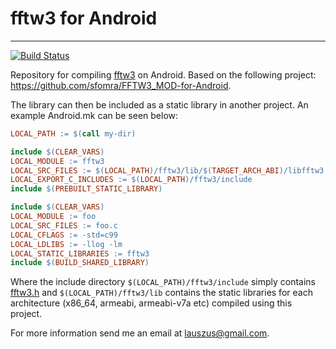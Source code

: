 # fftw3 for Android
_________
[![Build Status](https://travis-ci.org/Lauszus/fftw3-android.svg?branch=master)](https://travis-ci.org/Lauszus/fftw3-android)

Repository for compiling [fftw3](https://github.com/FFTW/fftw3) on Android. Based on the following project: <https://github.com/sfomra/FFTW3_MOD-for-Android>.

The library can then be included as a static library in another project. An example Android.mk can be seen below:

```Makefile
LOCAL_PATH := $(call my-dir)

include $(CLEAR_VARS)
LOCAL_MODULE := fftw3
LOCAL_SRC_FILES := $(LOCAL_PATH)/fftw3/lib/$(TARGET_ARCH_ABI)/libfftw3.a
LOCAL_EXPORT_C_INCLUDES := $(LOCAL_PATH)/fftw3/include
include $(PREBUILT_STATIC_LIBRARY)

include $(CLEAR_VARS)
LOCAL_MODULE := foo
LOCAL_SRC_FILES := foo.c
LOCAL_CFLAGS := -std=c99
LOCAL_LDLIBS := -llog -lm
LOCAL_STATIC_LIBRARIES := fftw3
include $(BUILD_SHARED_LIBRARY)
```

Where the include directory ```$(LOCAL_PATH)/fftw3/include``` simply contains [fftw3.h](jni/fftw3/api/fftw3.h) and ```$(LOCAL_PATH)/fftw3/lib``` contains the static libraries for each architecture (x86_64, armeabi, armeabi-v7a etc) compiled using this project.

For more information send me an email at <lauszus@gmail.com>.
